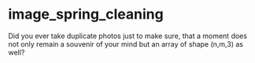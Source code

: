 # image_spring_cleaning
Did you ever take duplicate photos just to make sure, that a moment does not only remain a souvenir of your mind but an array of shape (n,m,3) as well?
